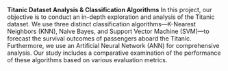 <B>Titanic Dataset Analysis & Classification Algorithms</B>
In this project, our objective is to conduct an in-depth exploration and analysis of the Titanic dataset. We use three distinct classification algorithms—K-Nearest Neighbors (KNN), Naive Bayes, and Support Vector Machine (SVM)—to forecast the survival outcomes of passengers aboard the Titanic. Furthermore, we use an Artificial Neural Network (ANN) for comprehensive analysis. Our study includes a comparative examination of the performance of these algorithms based on various evaluation metrics.
